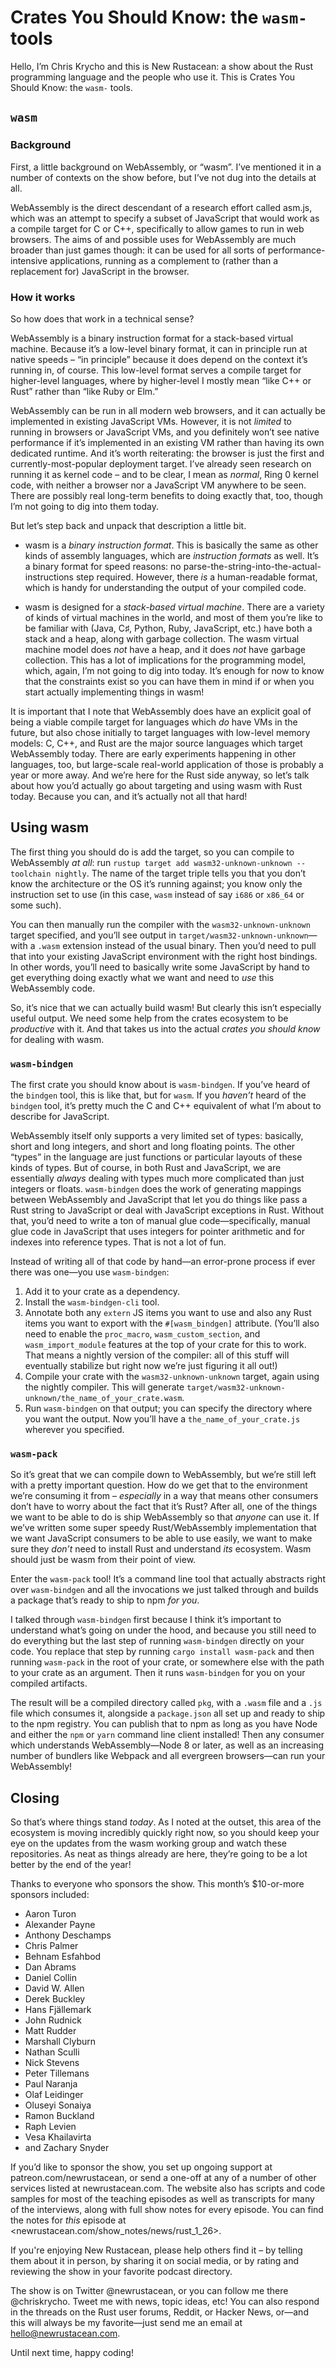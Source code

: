 # Crates You Should Know: the `wasm-` tools

Hello, I’m Chris Krycho and this is New Rustacean: a show about the Rust programming language and the people who use it. This is Crates You Should Know: the `wasm-` tools.

## `wasm`

### Background

First, a little background on WebAssembly, or “wasm”. I’ve mentioned it in a number of contexts on the show before, but I’ve not dug into the details at all.

WebAssembly is the direct descendant of a research effort called asm.js, which was an attempt to specify a subset of JavaScript that would work as a compile target for C or C++, specifically to allow games to run in web browsers. The aims of and possible uses for WebAssembly are much broader than just games though: it can be used for all sorts of performance-intensive applications, running as a complement to (rather than a replacement for) JavaScript in the browser.

### How it works

So how does that work in a technical sense?

WebAssembly is a binary instruction format for a stack-based virtual machine. Because it’s a low-level binary format, it can in principle run at native speeds – “in principle” because it does depend on the context it’s running in, of course. This low-level format serves a compile target for higher-level languages, where by higher-level I mostly mean “like C++ or Rust” rather than “like Ruby or Elm.”

WebAssembly can be run in all modern web browsers, and it can actually be implemented in existing JavaScript VMs. However, it is not *limited* to running in browsers or JavaScript VMs, and you definitely won’t see native performance if it’s implemented in an existing VM rather than having its own dedicated runtime. And it’s worth reiterating: the browser is just the first and currently-most-popular deployment target. I’ve already seen research on running it as kernel code – and to be clear, I mean as *normal*, Ring 0 kernel code, with neither a browser nor a JavaScript VM anywhere to be seen. There are possibly real long-term benefits to doing exactly that, too, though I’m not going to dig into them today.

But let’s step back and unpack that description a little bit.

- wasm is a *binary instruction format*. This is basically the same as other kinds of assembly languages, which are *instruction formats* as well. It’s a binary format for speed reasons: no parse-the-string-into-the-actual-instructions step required. However, there *is* a human-readable format, which is handy for understanding the output of your compiled code.

- wasm is designed for a *stack-based virtual machine*. There are a variety of kinds of virtual machines in the world, and most of them you’re like to be familiar with (Java, C♯, Python, Ruby, JavaScript, etc.) have both a stack and a heap, along with garbage collection. The wasm virtual machine model does *not* have a heap, and it does *not* have garbage collection. This has a lot of implications for the programming model, which, again, I’m not going to dig into today. It’s enough for now to know that the constraints exist so you can have them in mind if or when you start actually implementing things in wasm!

It is important that I note that WebAssembly does have an explicit goal of being a viable compile target for languages which *do* have VMs in the future, but also chose initially to target languages with low-level memory models: C, C++, and Rust are the major source languages which target WebAssembly today. There are early experiments happening in other languages, too, but large-scale real-world application of those is probably a year or more away. And we’re here for the Rust side anyway, so let’s talk about how you’d actually go about targeting and using wasm with Rust today. Because you can, and it’s actually not all that hard!

## Using wasm

The first thing you should do is add the target, so you can compile to WebAssembly *at all*: run `rustup target add wasm32-unknown-unknown --toolchain nightly`. The name of the target triple tells you that you don’t know the architecture or the OS it’s running against; you know only the instruction set to use (in this case, `wasm` instead of say `i686` or `x86_64` or some such).

You can then manually run the compiler with the `wasm32-unknown-unknown` target specified, and you’ll see output in `target/wasm32-unknown-unknown`—with a `.wasm` extension instead of the usual binary. Then you’d need to pull that into your existing JavaScript environment with the right host bindings. In other words, you’ll need to basically write some JavaScript by hand to get everything doing exactly what we want and need to *use* this WebAssembly code.

So, it’s nice that we can actually build wasm! But clearly this isn’t especially useful output. We need some help from the crates ecosystem to be *productive* with it. And that takes us into the actual *crates you should know* for dealing with wasm.

### `wasm-bindgen`

The first crate you should know about is `wasm-bindgen`. If you’ve heard of the `bindgen` tool, this is like that, but for `wasm`. If you *haven’t* heard of the `bindgen` tool, it’s pretty much the C and C++ equivalent of what I’m about to describe for JavaScript.

WebAssembly itself only supports a very limited set of types: basically, short and long integers, and short and long floating points. The other “types” in the language are just functions or particular layouts of these kinds of types. But of course, in both Rust and JavaScript, we are essentially *always* dealing with types much more complicated than just integers or floats. `wasm-bindgen` does the work of generating mappings between WebAssembly and JavaScript that let you do things like pass a Rust string to JavaScript or deal with JavaScript exceptions in Rust. Without that, you’d need to write a ton of manual glue code—specifically, manual glue code in JavaScript that uses integers for pointer arithmetic and for indexes into reference types. That is not a lot of fun.

Instead of writing all of that code by hand—an error-prone process if ever there was one—you use `wasm-bindgen`:

1. Add it to your crate as a dependency.
2. Install the `wasm-bindgen-cli` tool.
3. Annotate both any `extern` JS items you want to use and also any Rust items you want to export with the `#[wasm_bindgen]` attribute. (You’ll also need to enable the `proc_macro`, `wasm_custom_section`, and `wasm_import_module` features at the top of your crate for this to work. That means a nightly version of the compiler: all of this stuff will eventually stabilize but right now we’re just figuring it all out!)
4. Compile your crate with the `wasm32-unknown-unknown` target, again using the nightly compiler. This will generate `target/wasm32-unknown-unknown/the_name_of_your_crate.wasm`.
5. Run `wasm-bindgen` on that output; you can specify the directory where you want the output. Now you’ll have a `the_name_of_your_crate.js` wherever you specified.



### `wasm-pack`

So it’s great that we can compile down to WebAssembly, but we’re still left with a pretty important question. How do we get that to the environment we’re consuming it from – *especially* in a way that means other consumers don’t have to worry about the fact that it’s Rust? After all, one of the things we want to be able to do is ship WebAssembly so that *anyone* can use it. If we’ve written some super speedy Rust/WebAssembly implementation that we want JavaScript consumers to be able to use easily, we want to make sure they *don’t* need to install Rust and understand *its* ecosystem. Wasm should just be wasm from their point of view.

Enter the `wasm-pack` tool! It’s a command line tool that actually abstracts right over `wasm-bindgen` and all the invocations we just talked through and builds a package that’s ready to ship to npm *for you*.

I talked through `wasm-bindgen` first because I think it’s important to understand what’s going on under the hood, and because you still need to do everything but the last step of running `wasm-bindgen` directly on your code. You replace that step by running `cargo install wasm-pack` and then running `wasm-pack` in the root of your crate, or somewhere else with the path to your crate as an argument. Then it runs `wasm-bindgen` for you on your compiled artifacts.

The result will be a compiled directory called `pkg`, with a `.wasm` file and a `.js` file which consumes it, alongside a `package.json` all set up and ready to ship to the npm registry. You can publish that to npm as long as you have Node and either the `npm` or `yarn` command line client installed! Then any consumer which understands WebAssembly—Node 8 or later, as well as an increasing number of bundlers like Webpack and all evergreen browsers—can run your WebAssembly!

## Closing

So that’s where things stand *today*. As I noted at the outset, this area of the ecosystem is moving incredibly quickly right now, so you should keep your eye on the updates from the wasm working group and watch these repositories. As neat as things already are here, they’re going to be a lot better by the end of the year!

Thanks to everyone who sponsors the show. This month’s $10-or-more sponsors included:

- Aaron Turon
- Alexander Payne
- Anthony Deschamps
- Chris Palmer
- Behnam Esfahbod
- Dan Abrams
- Daniel Collin
- David W. Allen
- Derek Buckley
- Hans Fjällemark
- John Rudnick
- Matt Rudder
- Marshall Clyburn
- Nathan Sculli
- Nick Stevens
- Peter Tillemans
- Paul Naranja
- Olaf Leidinger
- Oluseyi Sonaiya
- Ramon Buckland
- Raph Levien
- Vesa Khailavirta
- and Zachary Snyder

If you’d like to sponsor the show, you set up ongoing support at patreon.com/newrustacean, or send a one-off at any of a number of other services listed at newrustacean.com. The website also has scripts and code samples for most of the teaching episodes as well as transcripts for many of the interviews, along with full show notes for every episode. You can find the notes for _this_ episode at <newrustacean.com/show_notes/news/rust_1_26>.

If you're enjoying New Rustacean, please help others find it – by telling them about it in person, by sharing it on social media, or by rating and reviewing the show in your favorite podcast directory.

The show is on Twitter @newrustacean, or you can follow me there @chriskrycho. Tweet me with news, topic ideas, etc! You can also respond in the threads on the Rust user forums, Reddit, or Hacker News, or—and this will always be my favorite—just send me an email at hello@newrustacean.com.

Until next time, happy coding!
